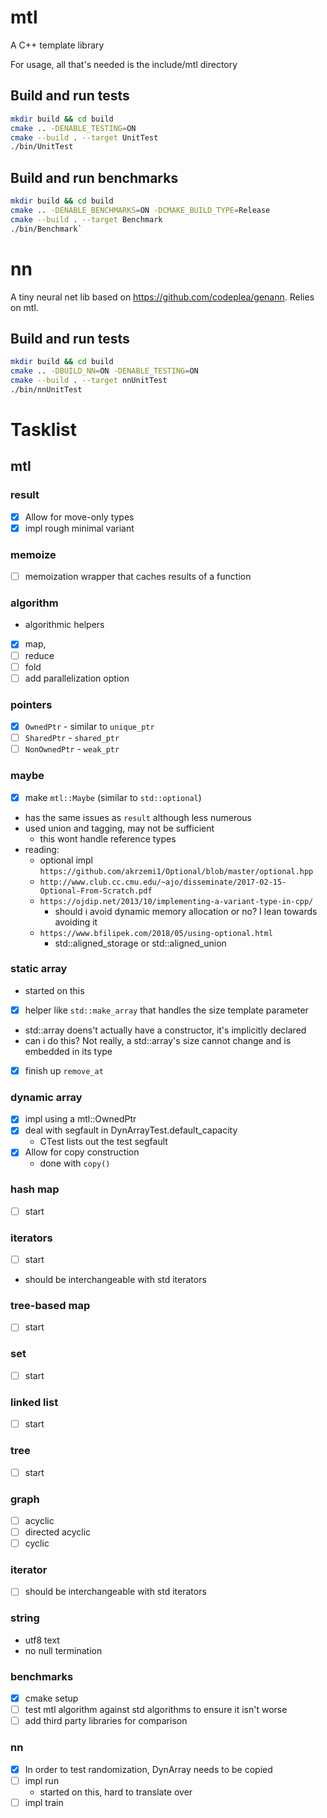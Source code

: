 # mtl
A C++ template library

For usage, all that's needed is the include/mtl directory

## Build and run tests
```bash
mkdir build && cd build
cmake .. -DENABLE_TESTING=ON
cmake --build . --target UnitTest
./bin/UnitTest
```

## Build and run benchmarks
```bash
mkdir build && cd build
cmake .. -DENABLE_BENCHMARKS=ON -DCMAKE_BUILD_TYPE=Release
cmake --build . --target Benchmark
./bin/Benchmark`
```

# nn
A tiny neural net lib based on https://github.com/codeplea/genann. Relies on mtl.

## Build and run tests
```bash
mkdir build && cd build
cmake .. -DBUILD_NN=ON -DENABLE_TESTING=ON
cmake --build . --target nnUnitTest
./bin/nnUnitTest
```


# Tasklist

## mtl
### result
- [x] Allow for move-only types
- [x] impl rough minimal variant

### memoize
- [ ] memoization wrapper that caches results of a function

### algorithm
- algorithmic helpers
- [x] map,
- [ ] reduce
- [ ] fold
- [ ] add parallelization option

### pointers
- [x] `OwnedPtr` - similar to `unique_ptr`
- [ ] `SharedPtr` - `shared_ptr`
- [ ] `NonOwnedPtr` - `weak_ptr`

### maybe
- [x] make `mtl::Maybe` (similar to `std::optional`) 
- has the same issues as `result` although less numerous
- used union and tagging, may not be sufficient
    - this wont handle reference types
- reading:
    - optional impl `https://github.com/akrzemi1/Optional/blob/master/optional.hpp`
    - `http://www.club.cc.cmu.edu/~ajo/disseminate/2017-02-15-Optional-From-Scratch.pdf`
    - `https://ojdip.net/2013/10/implementing-a-variant-type-in-cpp/`
        - should i avoid dynamic memory allocation or no? I lean towards avoiding it
    - `https://www.bfilipek.com/2018/05/using-optional.html`
        - std::aligned_storage or std::aligned_union

### static array
- started on this
- [x] helper like `std::make_array` that handles the size template parameter
- std::array doens't actually have a constructor, it's implicitly declared
- can i do this? Not really, a std::array's size cannot change and is embedded in its type
- [x] finish up `remove_at`

### dynamic array
- [x] impl using a mtl::OwnedPtr
- [x] deal with segfault in DynArrayTest.default_capacity
    - CTest lists out the test segfault
- [x] Allow for copy construction
    - done with `copy()`

### hash map
- [ ] start

### iterators
- [ ] start
- should be interchangeable with std iterators

### tree-based map
- [ ] start

### set
- [ ] start

### linked list
- [ ] start

### tree
- [ ] start

### graph
- [ ] acyclic
- [ ] directed acyclic
- [ ] cyclic

### iterator
- [ ] should be interchangeable with std iterators

### string
- utf8 text
- no null termination

### benchmarks
- [x] cmake setup
- [ ] test mtl algorithm against std algorithms to ensure it isn't worse
- [ ] add third party libraries for comparison

### nn
- [x] In order to test randomization, DynArray needs to be copied
- [ ] impl run
    - started on this, hard to translate over
- [ ] impl train
